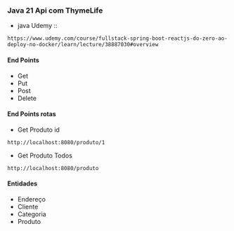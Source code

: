 ### Java 21 Api com ThymeLife
* java Udemy ::
```
https://www.udemy.com/course/fullstack-spring-boot-reactjs-do-zero-ao-deploy-no-docker/learn/lecture/38887030#overview
```
#### End Points
* Get
* Put
* Post
* Delete

#### End Points rotas
* Get Produto id
```
http://localhost:8080/produto/1
```

* Get Produto Todos
```
http://localhost:8080/produto
```

#### Entidades
* Endereço
* Cliente
* Categoria
* Produto